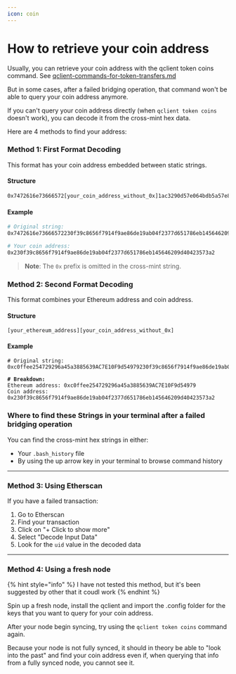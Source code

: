 ```yaml
---
icon: coin
---
```


# How to retrieve your coin address

Usually, you can retrieve your coin address with the qclient token coins command. See [qclient-commands-for-token-transfers.md](../../qclient-commands-for-token-transfers.md "mention")

But in some cases, after a failed bridging operation, that command won't be able to query your coin address anymore.

If you can't query your coin address directly (when `qclient token coins` doesn't work), you can decode it from the cross-mint hex data.&#x20;

Here are 4 methods to find your address:

### Method 1: First Format Decoding

This format has your coin address embedded between static strings.

#### Structure

```sh
0x7472616e73666572[your_coin_address_without_0x]1ac3290d57e064bdb5a57e874b59290226a9f9730d69f1d963600883789d6ee2
```

#### Example

```bash
# Original string:
0x7472616e73666572230f39c8656f7914f9ae86de19ab04f2377d651786eb145646209d40423573a21ac3290d57e064bdb5a57e874b59290226a9f9730d69f1d963600883789d6ee2

# Your coin address:
0x230f39c8656f7914f9ae86de19ab04f2377d651786eb145646209d40423573a2
```

> **Note**: The `0x` prefix is omitted in the cross-mint string.

### Method 2: Second Format Decoding

This format combines your Ethereum address and coin address.

#### Structure

```
[your_ethereum_address][your_coin_address_without_0x]
```

#### Example

<pre class="language-bash"><code class="lang-bash"># Original string:
0xc0ffee254729296a45a3885639AC7E10F9d54979230f39c8656f7914f9ae86de19ab04f2377d651786eb145646209d40423573a2

<strong># Breakdown:
</strong>Ethereum address: 0xc0ffee254729296a45a3885639AC7E10F9d54979
Coin address: 0x230f39c8656f7914f9ae86de19ab04f2377d651786eb145646209d40423573a2
</code></pre>

### Where to find these Strings in your terminal after a failed bridging operation

You can find the cross-mint hex strings in either:

* Your `.bash_history` file
* By using the up arrow key in your terminal to browse command history

***

### Method 3: Using Etherscan

If you have a failed transaction:

1. Go to Etherscan
2. Find your transaction
3. Click on "+ Click to show more"
4. Select "Decode Input Data"
5. Look for the `uid` value in the decoded data

***

### Method 4: Using a fresh node

{% hint style="info" %}
I have not tested this method, but it's been suggested by other that it coudl work
{% endhint %}

Spin up a fresh node, install the qclient and import the .config folder for the keys that you want to query for your coin address.

After your node begin syncing, try using the `qclient token coins` command again.

Because your node is not fully synced, it should in theory be able to "look into the past" and find your coin address even if, when querying that info from a fully synced node, you cannot see it.

